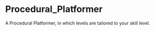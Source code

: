 # Procedural_Platformer
 A Procedural Platformer, in which levels are tailored to your skill level.
